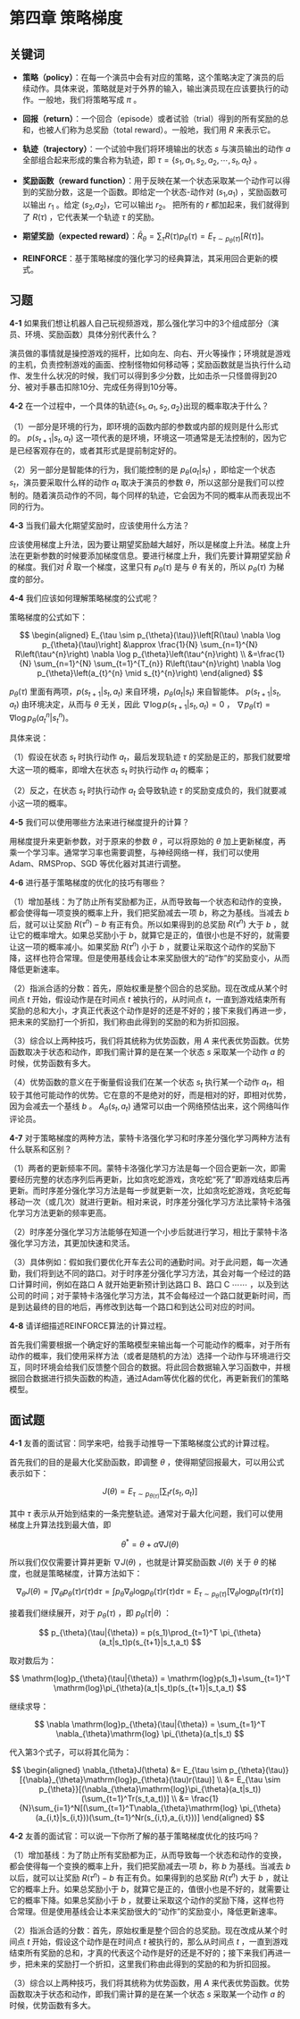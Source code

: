 # 第四章 策略梯度

## 关键词

- **策略（policy）**：在每一个演员中会有对应的策略，这个策略决定了演员的后续动作。具体来说，策略就是对于外界的输入，输出演员现在应该要执行的动作。一般地，我们将策略写成 $\pi$ 。

- **回报（return）**：一个回合（episode）或者试验（trial）得到的所有奖励的总和，也被人们称为总奖励（total reward）。一般地，我们用 $R$ 来表示它。

- **轨迹（trajectory）**：一个试验中我们将环境输出的状态 $s$ 与演员输出的动作 $a$ 全部组合起来形成的集合称为轨迹，即 $\tau=\left\{s_{1}, a_{1}, s_{2}, a_{2}, \cdots, s_{t}, a_{t}\right\}$ 。

- **奖励函数（reward function）**：用于反映在某一个状态采取某一个动作可以得到的奖励分数，这是一个函数。即给定一个状态-动作对 ($s_1$,$a_1$) ，奖励函数可以输出 $r_1$ 。给定 ($s_2$,$a_2$)，它可以输出 $r_2$。 把所有的 $r$ 都加起来，我们就得到了 $R(\tau)$ ，它代表某一个轨迹 $\tau$ 的奖励。

- **期望奖励（expected reward）**：$\bar{R}_{\theta}=\sum_{\tau} R(\tau) p_{\theta}(\tau)=E_{\tau \sim p_{\theta}(\tau)}[R(\tau)]$。

- **REINFORCE**：基于策略梯度的强化学习的经典算法，其采用回合更新的模式。


## 习题

**4-1** 如果我们想让机器人自己玩视频游戏，那么强化学习中的3个组成部分（演员、环境、奖励函数）具体分别代表什么？

演员做的事情就是操控游戏的摇杆，比如向左、向右、开火等操作；环境就是游戏的主机，负责控制游戏的画面、控制怪物如何移动等；奖励函数就是当执行什么动作、发生什么状况的时候，我们可以得到多少分数，比如击杀一只怪兽得到20分、被对手暴击扣除10分、完成任务得到10分等。

**4-2** 在一个过程中，一个具体的轨迹{$s_1 , a_1 , s_2 , a_2$}出现的概率取决于什么？

（1）一部分是环境的行为，即环境的函数内部的参数或内部的规则是什么形式的。 $p(s_{t+1}|s_t,a_t)$ 这一项代表的是环境，环境这一项通常是无法控制的，因为它是已经客观存在的，或者其形式是提前制定好的。

（2）另一部分是智能体的行为，我们能控制的是 $p_\theta(a_t|s_t)$ ，即给定一个状态 $s_t$，演员要采取什么样的动作 $a_t$ 取决于演员的参数 $\theta$，所以这部分是我们可以控制的。随着演员动作的不同，每个同样的轨迹，它会因为不同的概率从而表现出不同的行为。

**4-3** 当我们最大化期望奖励时，应该使用什么方法？

应该使用梯度上升法，因为要让期望奖励越大越好，所以是梯度上升法。梯度上升法在更新参数的时候要添加梯度信息。要进行梯度上升，我们先要计算期望奖励 $\bar{R}$ 的梯度。我们对 $\bar{R}$ 取一个梯度，这里只有 $p_{\theta}(\tau)$ 是与 $\theta$ 有关的，所以 $p_{\theta}(\tau)$ 为梯度的部分。

**4-4** 我们应该如何理解策略梯度的公式呢？

策略梯度的公式如下：

$$
\begin{aligned}
E_{\tau \sim p_{\theta}(\tau)}\left[R(\tau) \nabla \log p_{\theta}(\tau)\right] &\approx \frac{1}{N} \sum_{n=1}^{N} R\left(\tau^{n}\right) \nabla \log p_{\theta}\left(\tau^{n}\right) \\
&=\frac{1}{N} \sum_{n=1}^{N} \sum_{t=1}^{T_{n}} R\left(\tau^{n}\right) \nabla \log p_{\theta}\left(a_{t}^{n} \mid s_{t}^{n}\right)
\end{aligned}
$$

$p_{\theta}(\tau)$ 里面有两项，$p(s_{t+1}|s_t,a_t)$ 来自环境，$p_\theta(a_t|s_t)$ 来自智能体。 $p(s_{t+1}|s_t,a_t)$ 由环境决定，从而与 $\theta$ 无关，因此 $\nabla \log p(s_{t+1}|s_t,a_t) =0$ ， $\nabla p_{\theta}(\tau)=\nabla \log p_{\theta}\left(a_{t}^{n} | s_{t}^{n}\right)$。

具体来说：

（1）假设在状态 $s_t$ 时执行动作 $a_t$，最后发现轨迹 $\tau$ 的奖励是正的，那我们就要增大这一项的概率，即增大在状态 $s_t$ 时执行动作 $a_t$ 的概率；

（2）反之，在状态 $s_t$ 时执行动作 $a_t$ 会导致轨迹 $\tau$ 的奖励变成负的，我们就要减小这一项的概率。

**4-5** 我们可以使用哪些方法来进行梯度提升的计算？

用梯度提升来更新参数，对于原来的参数 $\theta$ ，可以将原始的 $\theta$ 加上更新梯度，再乘一个学习率。通常学习率也需要调整，与神经网络一样，我们可以使用 Adam、RMSProp、SGD 等优化器对其进行调整。

**4-6** 进行基于策略梯度的优化的技巧有哪些？

（1）增加基线：为了防止所有奖励都为正，从而导致每一个状态和动作的变换，都会使得每一项变换的概率上升，我们把奖励减去一项 $b$，称之为基线。当减去 $b$ 后，就可以让奖励 $R(\tau^n)-b$ 有正有负。所以如果得到的总奖励 $R(\tau^n)$ 大于 $b$ ，就让它的概率增大。如果总奖励小于 $b$，就算它是正的，值很小也是不好的，就需要让这一项的概率减小。如果奖励 $R(\tau^n)$ 小于 $b$ ，就要让采取这个动作的奖励下降，这样也符合常理。但是使用基线会让本来奖励很大的“动作”的奖励变小，从而降低更新速率。

（2）指派合适的分数：首先，原始权重是整个回合的总奖励。现在改成从某个时间点 $t$ 开始，假设动作是在时间点 $t$ 被执行的，从时间点 $t$，一直到游戏结束所有奖励的总和大小，才真正代表这个动作是好的还是不好的；接下来我们再进一步，把未来的奖励打一个折扣，我们称由此得到的奖励的和为折扣回报。

（3）综合以上两种技巧，我们将其统称为优势函数，用 $A$ 来代表优势函数。优势函数取决于状态和动作，即我们需计算的是在某一个状态 $s$ 采取某一个动作 $a$ 的时候，优势函数有多大。

（4）优势函数的意义在于衡量假设我们在某一个状态 $s_t$ 执行某一个动作 $a_t$，相较于其他可能动作的优势。它在意的不是绝对的好，而是相对的好，即相对优势，因为会减去一个基线 $b$ 。 $A_{\theta}\left(s_{t}, a_{t}\right)$ 通常可以由一个网络预估出来，这个网络叫作评论员。

**4-7** 对于策略梯度的两种方法，蒙特卡洛强化学习和时序差分强化学习两种方法有什么联系和区别？

（1）两者的更新频率不同。蒙特卡洛强化学习方法是每一个回合更新一次，即需要经历完整的状态序列后再更新，比如贪吃蛇游戏，贪吃蛇“死了”即游戏结束后再更新。而时序差分强化学习方法是每一步就更新一次，比如贪吃蛇游戏，贪吃蛇每移动一次（或几次）就进行更新。相对来说，时序差分强化学习方法比蒙特卡洛强化学习方法更新的频率更高。

（2）时序差分强化学习方法能够在知道一个小步后就进行学习，相比于蒙特卡洛强化学习方法，其更加快速和灵活。

（3）具体例如：假如我们要优化开车去公司的通勤时间。对于此问题，每一次通勤，我们将到达不同的路口。对于时序差分强化学习方法，其会对每一个经过的路口计算时间，例如在路口 A 就开始更新预计到达路口 B、路口 C $\cdots \cdots$ ，以及到达公司的时间；对于蒙特卡洛强化学习方法，其不会每经过一个路口就更新时间，而是到达最终的目的地后，再修改到达每一个路口和到达公司对应的时间。

**4-8** 请详细描述REINFORCE算法的计算过程。

首先我们需要根据一个确定好的策略模型来输出每一个可能动作的概率，对于所有动作的概率，我们使用采样方法（或者是随机的方法）选择一个动作与环境进行交互，同时环境会给我们反馈整个回合的数据。将此回合数据输入学习函数中，并根据回合数据进行损失函数的构造，通过Adam等优化器的优化，再更新我们的策略模型。


## 面试题

**4-1** 友善的面试官：同学来吧，给我手动推导一下策略梯度公式的计算过程。

首先我们的目的是最大化奖励函数，即调整 $\theta$ ，使得期望回报最大，可以用公式表示如下：

$$
J(\theta)=E_{\tau \sim p_{\theta(\tau)}}\left[\sum_tr(s_t,a_t)\right]
$$

其中 $\tau$ 表示从开始到结束的一条完整轨迹。通常对于最大化问题，我们可以使用梯度上升算法找到最大值，即

$$
\theta^* = \theta + \alpha\nabla J({\theta})
$$

所以我们仅仅需要计算并更新 $\nabla J({\theta})$ ，也就是计算奖励函数 $J({\theta})$ 关于 $\theta$ 的梯度，也就是策略梯度，计算方法如下：

$$
\nabla_{\theta}J(\theta) = \int {\nabla}_{\theta}p_{\theta}(\tau)r(\tau) \mathrm{d}{\tau}=\int p_{\theta}{\nabla}_{\theta} \mathrm{log}p_{\theta}(\tau)r(\tau)\mathrm{d}{\tau}=E_{\tau \sim p_{\theta}(\tau)}[{\nabla}_{\theta}\mathrm{log}p_{\theta}(\tau)r(\tau)]
$$

接着我们继续展开，对于 $p_{\theta}(\tau)$ ，即 $p_{\theta}(\tau|{\theta})$ ：

$$
p_{\theta}(\tau|{\theta}) = p(s_1)\prod_{t=1}^T \pi_{\theta}(a_t|s_t)p(s_{t+1}|s_t,a_t)
$$

取对数后为：

$$
\mathrm{log}p_{\theta}(\tau|{\theta}) = \mathrm{log}p(s_1)+\sum_{t=1}^T \mathrm{log}\pi_{\theta}(a_t|s_t)p(s_{t+1}|s_t,a_t)
$$

继续求导：

$$
\nabla \mathrm{log}p_{\theta}(\tau|{\theta}) = \sum_{t=1}^T \nabla_{\theta}\mathrm{log} \pi_{\theta}(a_t|s_t)
$$

代入第3个式子，可以将其化简为：

$$
\begin{aligned}
    \nabla_{\theta}J(\theta)
    &= E_{\tau \sim p_{\theta}(\tau)}[{\nabla}_{\theta}\mathrm{log}p_{\theta}(\tau)r(\tau)] \\
    &= E_{\tau \sim p_{\theta}}[(\nabla_{\theta}\mathrm{log}\pi_{\theta}(a_t|s_t))(\sum_{t=1}^Tr(s_t,a_t))] \\
    &= \frac{1}{N}\sum_{i=1}^N[(\sum_{t=1}^T\nabla_{\theta}\mathrm{log} \pi_{\theta}(a_{i,t}|s_{i,t}))(\sum_{t=1}^Nr(s_{i,t},a_{i,t}))]
\end{aligned}
$$

**4-2** 友善的面试官：可以说一下你所了解的基于策略梯度优化的技巧吗？

（1）增加基线：为了防止所有奖励都为正，从而导致每一个状态和动作的变换，都会使得每一个变换的概率上升，我们把奖励减去一项 $b$，称 $b$ 为基线。当减去 $b$ 以后，就可以让奖励 $R(\tau^n)-b$ 有正有负。如果得到的总奖励 $R(\tau^n)$ 大于 $b$ ，就让它的概率上升。如果总奖励小于 $b$，就算它是正的，值很小也是不好的，就需要让它的概率下降。如果总奖励小于 $b$ ，就要让采取这个动作的奖励下降，这样也符合常理。但是使用基线会让本来奖励很大的“动作”的奖励变小，降低更新速率。

（2）指派合适的分数：首先，原始权重是整个回合的总奖励。现在改成从某个时间点 $t$ 开始，假设这个动作是在时间点 $t$ 被执行的，那么从时间点 $t$ ，一直到游戏结束所有奖励的总和，才真的代表这个动作是好的还是不好的；接下来我们再进一步，把未来的奖励打一个折扣，这里我们称由此得到的奖励的和为折扣回报。

（3）综合以上两种技巧，我们将其统称为优势函数，用 $A$ 来代表优势函数。优势函数取决于状态和动作，即我们需计算的是在某一个状态 $s$ 采取某一个动作 $a$ 的时候，优势函数有多大。

